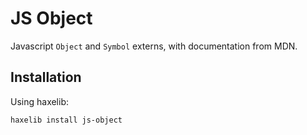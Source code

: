 # JS Object

Javascript `Object` and `Symbol` externs, with documentation from MDN.

## Installation

Using haxelib:
```
haxelib install js-object
```

